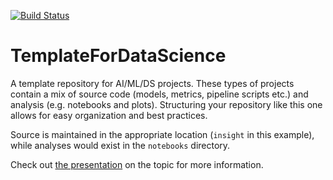 [![Build Status](https://travis-ci.com/tmcclintock/Template_for_MLDS.svg?branch=master)](https://travis-ci.com/tmcclintock/TemplateForDataScience)

# TemplateForDataScience
A template repository for AI/ML/DS projects. These types of projects contain
a mix of source code (models, metrics, pipeline scripts etc.) and analysis
(e.g. notebooks and plots). Structuring your repository like this one allows
for easy organization and best practices.

Source is maintained in the appropriate location (`insight` in this example),
while analyses would exist in the `notebooks` directory.

Check out [the presentation](https://docs.google.com/presentation/d/1rJyTpUZPaCXiz43ZHQmCiq-1rEsflbFS8aCv7bgBl7Q/edit?usp=sharing) on the topic for more information.